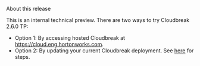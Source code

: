 <div class="danger">
    <p class="first admonition-title">About this release</p>
    <p>This is an internal technical preview. There are two ways to try Cloudbreak 2.6.0 TP:</p>
    <ul><li> Option 1: By accessing hosted Cloudbreak at <a href="https://cloud.eng.hortonworks.com" target="_blank">https://cloud.eng.hortonworks.com</a>.</li> <li>Option 2: By updating your current Cloudbreak deployment. See <a href="https://wiki.hortonworks.com/display/EN/Updating+cbd+binary+manually" target="_blank">here</a> for steps.</li></ul>
</div>

